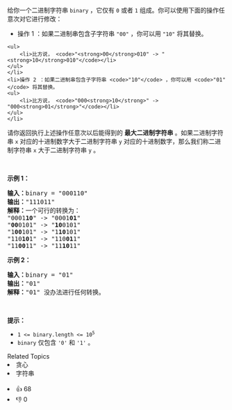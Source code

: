 <p>给你一个二进制字符串&nbsp;<code>binary</code>&nbsp;，它仅有&nbsp;<code>0</code>&nbsp;或者&nbsp;<code>1</code>&nbsp;组成。你可以使用下面的操作任意次对它进行修改：</p>

<ul> 
 <li>操作 1 ：如果二进制串包含子字符串&nbsp;<code>"00"</code>&nbsp;，你可以用&nbsp;<code>"10"</code>&nbsp;将其替换。 </li>
</ul>

    <ul>
    	<li>比方说， <code>"<strong>00</strong>010" -> "<strong>10</strong>010"</code></li>
    </ul>
    </li>
    <li>操作 2 ：如果二进制串包含子字符串 <code>"10"</code> ，你可以用 <code>"01"</code> 将其替换。
    <ul>
    	<li>比方说， <code>"000<strong>10</strong>" -> "000<strong>01</strong>"</code></li>
    </ul>
    </li>


<p>请你返回执行上述操作任意次以后能得到的 <strong>最大二进制字符串</strong>&nbsp;。如果二进制字符串 <code>x</code>&nbsp;对应的十进制数字大于二进制字符串 <code>y</code>&nbsp;对应的十进制数字，那么我们称二进制字符串<em>&nbsp;</em><code>x</code><em>&nbsp;</em>大于二进制字符串<em>&nbsp;</em><code>y</code><em>&nbsp;</em>。</p>

<p>&nbsp;</p>

<p><strong>示例 1：</strong></p>

<pre>
<b>输入：</b>binary = "000110"
<b>输出：</b>"111011"
<b>解释：</b>一个可行的转换为：
"0001<strong>10</strong>" -&gt; "0001<strong>01</strong>" 
"<strong>00</strong>0101" -&gt; "<strong>10</strong>0101" 
"1<strong>00</strong>101" -&gt; "1<strong>10</strong>101" 
"110<strong>10</strong>1" -&gt; "110<strong>01</strong>1" 
"11<strong>00</strong>11" -&gt; "11<strong>10</strong>11"
</pre>

<p><strong>示例 2：</strong></p>

<pre>
<b>输入：</b>binary = "01"
<b>输出：</b>"01"
<b>解释：</b>"01" 没办法进行任何转换。
</pre>

<p>&nbsp;</p>

<p><strong>提示：</strong></p>

<ul> 
 <li><code>1 &lt;= binary.length &lt;= 10<sup>5</sup></code></li> 
 <li><code>binary</code> 仅包含&nbsp;<code>'0'</code> 和&nbsp;<code>'1'</code> 。</li> 
</ul>

<div><div>Related Topics</div><div><li>贪心</li><li>字符串</li></div></div><br><div><li>👍 68</li><li>👎 0</li></div>